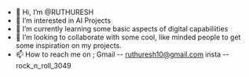 - 👋 Hi, I’m @RUTHURESH
- 👀 I’m interested in AI Projects
- 🌱 I’m currently learning some basic aspects of digital capabiliities
- 💞️ I’m looking to collaborate with some cool, like minded people to get some inspiration on my projects.
- 📫 How to reach me on ;
     Gmail -- ruthuresh10@gmail.com
     insta -- rock_n_roll_3049 

<!---
RUTHURESH/RUTHURESH is a ✨ special ✨ repository because its `README.md` (this file) appears on your GitHub profile.
You can click the Preview link to take a look at your changes.
--->
